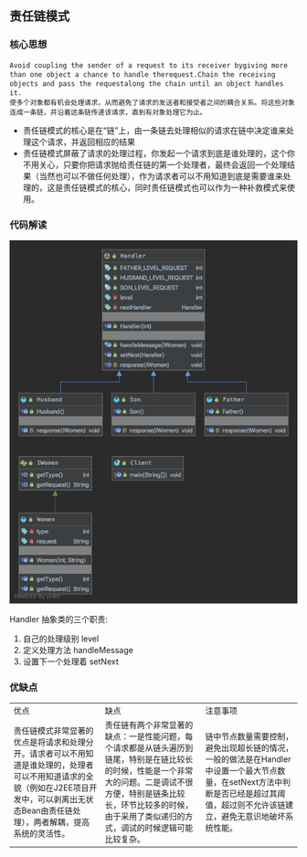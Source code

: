 ## 责任链模式
### 核心思想
```
Avoid coupling the sender of a request to its receiver bygiving more than one object a chance to handle therequest.Chain the receiving objects and pass the requestalong the chain until an object handles it.
使多个对象都有机会处理请求，从而避免了请求的发送者和接受者之间的耦合关系。将这些对象连成一条链，并沿着这条链传递该请求，直到有对象处理它为止。
```
- 责任链模式的核心是在“链”上，由一条链去处理相似的请求在链中决定谁来处理这个请求，并返回相应的结果
- 责任链模式屏蔽了请求的处理过程，你发起一个请求到底是谁处理的，这个你不用关心，只要你把请求抛给责任链的第一个处理者，最终会返回一个处理结果（当然也可以不做任何处理），作为请求者可以不用知道到底是需要谁来处理的，这是责任链模式的核心，同时责任链模式也可以作为一种补救模式来使用。

### 代码解读
![类图](uml/responsibilitychain.png)

Handler 抽象类的三个职责:
1. 自己的处理级别 level 
2. 定义处理方法 handleMessage
3. 设置下一个处理着 setNext

### 优缺点
<table>
    <tr>
        <td>优点</td> 
        <td>缺点</td> 
        <td>注意事项</td>
    </tr>
    <tr>
        <td>责任链模式非常显著的优点是将请求和处理分开。请求者可以不用知道是谁处理的，处理者可以不用知道请求的全貌（例如在J2EE项目开发中，可以剥离出无状态Bean由责任链处理），两者解耦，提高系统的灵活性。</td>
        <td>责任链有两个非常显著的缺点：一是性能问题，每个请求都是从链头遍历到链尾，特别是在链比较长的时候，性能是一个非常大的问题。二是调试不很方便，特别是链条比较长，环节比较多的时候，由于采用了类似递归的方式，调试的时候逻辑可能比较复杂。</td>
        <td>链中节点数量需要控制，避免出现超长链的情况，一般的做法是在Handler中设置一个最大节点数量，在setNext方法中判断是否已经是超过其阈值，超过则不允许该链建立，避免无意识地破坏系统性能。</td> 
    </tr>
</table>
